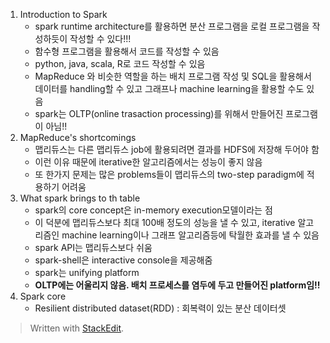 
1. Introduction to Spark
	- spark runtime architecture를 활용하면 분산 프로그램을 로컬 프로그램을 작성하듯이 작성할 수 있다!!!
	- 함수형 프로그램을 활용해서 코드를 작성할 수 있음
	- python, java, scala, R로 코드 작성할 수 있음
	- MapReduce 와 비슷한 역할을 하는 배치 프로그램 작성 및 SQL을 활용해서 데이터를 handling할 수 있고 그래프나 machine learning을 활용할 수도 있음
	- spark는 OLTP(online trasaction processing)를 위해서 만들어진 프로그램이 아님!!
2. MapReduce's shortcomings
	- 맵리듀스는 다른 맵리듀스 job에 활용되려면 결과를 HDFS에 저장해 두어야 함
	- 이런 이유 때문에 iterative한 알고리즘에서는 성능이 좋지 않음
	- 또 한가지 문제는 많은 problems들이 맵리듀스의 two-step paradigm에 적용하기 어려움
3. What spark brings to th table
	- spark의 core concept은 in-memory execution모델이라는 점
	- 이 덕분에 맵리듀스보다 최대 100배 정도의 성능을 낼 수 있고, iterative 알고리즘인 machine learning이나 그래프 알고리즘등에 탁월한 효과를 낼 수 있음
	- spark API는 맵리듀스보다 쉬움
	- spark-shell은 interactive console을 제공해줌
	- spark는 unifying platform
	- **OLTP에는 어울리지 않음. 배치 프로세스를 염두에 두고 만들어진 platform임!!**
4. Spark core
	- Resilient distributed dataset(RDD) : 회복력이 있는 분산 데이터셋

> Written with [StackEdit](https://stackedit.io/).